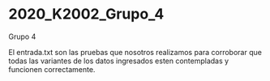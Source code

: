 # 2020_K2002_Grupo_4
Grupo 4

El entrada.txt son las pruebas que nosotros realizamos para corroborar que todas las variantes de los datos ingresados esten contempladas y funcionen correctamente.


